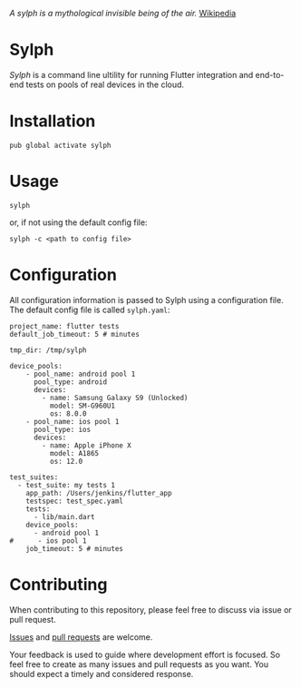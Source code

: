 _A sylph is a mythological invisible being of the air._
[Wikipedia](https://en.wikipedia.org/wiki/Sylph)
# Sylph
_Sylph_ is a command line ultility for running Flutter integration and end-to-end tests on pools of real devices in the cloud.

# Installation
```
pub global activate sylph
```

# Usage
```
sylph
```
or, if not using the default config file:
```
sylph -c <path to config file>
```

# Configuration
All configuration information is passed to Sylph using a configuration file. The default config file is called `sylph.yaml`:
```
project_name: flutter tests
default_job_timeout: 5 # minutes

tmp_dir: /tmp/sylph

device_pools:
    - pool_name: android pool 1
      pool_type: android
      devices:
        - name: Samsung Galaxy S9 (Unlocked)
          model: SM-G960U1
          os: 8.0.0
    - pool_name: ios pool 1
      pool_type: ios
      devices:
        - name: Apple iPhone X
          model: A1865
          os: 12.0

test_suites:
  - test_suite: my tests 1
    app_path: /Users/jenkins/flutter_app
    testspec: test_spec.yaml
    tests:
      - lib/main.dart
    device_pools:
      - android pool 1
#      - ios pool 1
    job_timeout: 5 # minutes
```
# Contributing

When contributing to this repository, please feel free to discuss via issue or pull request.

[Issues](https://github.com/mmcc007/screenshots/issues) and [pull requests](https://github.com/mmcc007/screenshots/pulls) are welcome.

Your feedback is used to guide where development effort is focused. So feel free to create as many issues and pull requests as you want. You should expect a timely and considered response.